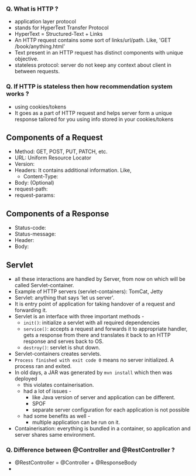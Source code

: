 ### Q. What is HTTP ?
- application layer protocol
- stands for HyperText Transfer Protocol
- HyperText = Structured-Text + Links
- An HTTP request contains some sort of links/url/path. Like, 'GET /book/anything.html'
- Text present in an HTTP request has distinct components with unique objective.
- stateless protocol: server do not keep any context about client in between requests.

### Q. If HTTP is stateless then how recommendation system works ?
- using cookies/tokens
- It goes as a part of HTTP request and helps server form a unique response tailored for you using info stored in your cookies/tokens

## Components of a Request
- Method: GET, POST, PUT, PATCH, etc.
- URL: Uniform Resource Locator
- Version: 
- Headers: It contains additional information. Like,
  - Content-Type: 
- Body: (Optional)
- request-path:
- request-params:

## Components of a Response
- Status-code:
- Status-message:
- Header:
- Body:

## Servlet
- all these interactions are handled by Server, from now on which will be called Servlet-container.
- Example of HTTP servers (servlet-containers): TomCat, Jetty
- Servlet: anything that says 'let us server'.
- It is entry point of application for taking handover of a request and forwarding it.
- Servlet is an interface with three important methods -
  - `init()`: initialize a servlet with all required dependencies
  - `service()`: accepts a request and forwards it to appropriate handler, gets a response from there and translates it back to an HTTP response and serves back to OS.
  - `destroy()`: servlet is shut down.
- Servlet-containers creates servlets.
- `Process finished with exit code 0` means no server initialized. A process ran and exited.
- In old days, a JAR was generated by `mvn install` which then was deployed
  - this violates containerisation.
  - had a lot of issues -
    - like Java version of server and application can be different.
    - SPOF
    - separate server configuration for each application is not possible  
  - had some benefits as well -
    - multiple application can be run on it.
- Containerisation: everything is bundled in a container, so application and server shares same environment.

### Q. Difference between @Controller and @RestController ?
- @RestController = @Controller + @ResponseBody
- 